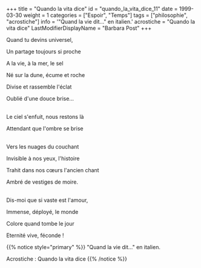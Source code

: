 +++
title = "Quando la vita dice"
id = "quando_la_vita_dice_11"
date = 1999-03-30
weight = 1
categories = ["Espoir", "Temps"]
tags = ["philosophie", "acrostiche"]
info = '"Quand la vie dit..." en italien.'
acrostiche = "Quando la vita dice"
LastModifierDisplayName = "Barbara Post"
+++

Quand tu devins universel,

Un partage toujours si proche

A la vie, à la mer, le sel

Né sur la dune, écume et roche

Divise et rassemble l'éclat

Oublié d'une douce brise...

 \
Le ciel s'enfuit, nous restons là

Attendant que l'ombre se brise

 \
Vers les nuages du couchant

Invisible à nos yeux, l'histoire

Trahit dans nos cœurs l'ancien chant

Ambré de vestiges de moire.

 \
Dis-moi que si vaste est l'amour,

Immense, déployé, le monde

Colore quand tombe le jour

Eternité vive, féconde !

{{% notice style="primary" %}}
\"Quand la vie dit...\" en italien.

Acrostiche : Quando la vita dice
{{% /notice %}}
